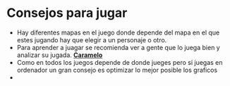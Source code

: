 # Consejos para jugar

 - Hay diferentes mapas en el juego donde depende del mapa en el que estes jugando hay que elegir a un personaje o otro.
 - Para aprender a juagar se recomienda ver a gente que lo juega bien y analizar su jugada. [**Caramelo**](https://www.youtube.com/@CarameloYT)
 - Como en todos los juegos depende de donde jueges pero si juegas en ordenador un gran consejo es optimizar lo mejor posible los graficos
 - 
